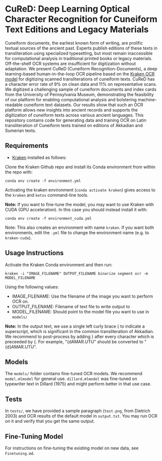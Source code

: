 # CuReD: Deep Learning Optical Character Recognition for Cuneiform Text Editions and Legacy Materials

Cuneiform documents, the earliest known form of writing, are prolific textual sources of the ancient past. Experts publish editions of these texts in transliteration using specialized typesetting, but most remain inaccessible for computational analysis in traditional printed books or legacy materials. Off-the-shelf OCR systems are insufficient for digitization without adaptation. We present CuReD (Cuneiform Recognition-Documents), a deep learning-based human-in-the-loop OCR pipeline based on the [Kraken OCR model](http://kraken.re/master/index.html) for digitizing scanned transliterations of cuneiform texts. CuReD has a character error rate of 9\% on clean data and 11\% on representative scans. We digitized a challenging sample of cuneiform documents and index cards from the University of Pennsylvania Museum, demonstrating the feasibility of our platform for enabling computational analysis and bolstering machine-readable cuneiform text datasets. Our results show that such an OCR platform allows new insights into ancient records and supports the digitization of cuneiform texts across various ancient languages. This repository contains code for generating data and training OCR on Latin transliteration of Cuneiform texts trained on editions of Akkadian and Sumerian texts.

## Requirements

* [Kraken](https://github.com/mittagessen/kraken) installed as follows:

Clone the Kraken Github repo and install its Conda environment from within the repo with:

`conda env create -f environment.yml`

Activating the kraken environment (`conda activate kraken`) gives access to the `kraken` and `ketos` command-line tools.

**Note:** If you want to fine-tune the model, you may want to use Kraken with CUDA (GPU acceleration). In this case you should instead install it with:

`conda env create -f environment_cuda.yml`

Note: This also creates an environment with name `kraken`. If you want both environments, edit the `.yml` file to change the environment name (e.g. to `kraken-cuda`).

## Usage Instructions

Activate the Kraken Conda environment and then run:

`kraken -i "IMAGE_FILENAME" OUTPUT_FILENAME binarize segment ocr -m MODEL_FILENAME`

Using the following values:
* IMAGE_FILENAME: Use the filename of the image you want to perform OCR on.
* OUTPUT_FILENAME: Filename of text file to write output to
* MODEL_FILENAME: Should point to the model file you want to use in `models/`

**Note:** In the output text, we use a single left curly brace { to indicate a superscript, which is significant in the common transliteration of Akkadian. We recommend to post-process by adding } after every character which is preceeded by {. For example, "{dAMAR.UTU" should be converted to "{d}AMAR.UTU".

## Models

The `models/` folder contains fine-tuned OCR models. We recommend `model.mlmodel` for general use. `dillard.mlmodel` was fine-tuned on typewriter text in Dillard (1975) and might perform better in that use case.

## Tests

In `tests/`, we have provided a sample paragraph (`test.png`, from Dietrich 2003) and OCR results of the default model in `output.txt`. You may run OCR on it and verify that you get the same output.

## Fine-Tuning Model

For instructions on fine-tuning the existing model on new data, see `Finetuning.md`.
